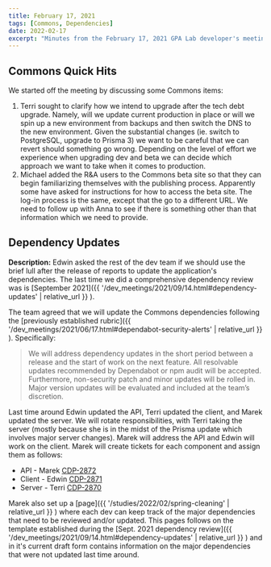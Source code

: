 ```yaml
---
title: February 17, 2021
tags: [Commons, Dependencies]
date: 2022-02-17
excerpt: "Minutes from the February 17, 2021 GPA Lab developer's meeting. In which we resolve to update dependencies."
---
```


## Commons Quick Hits

We started off the meeting by discussing some Commons items:

1. Terri sought to clarify how we intend to upgrade after the tech debt upgrade. Namely, will we update current production in place or will we spin up a new environment from backups and then switch the DNS to the new environment. Given the substantial changes (ie. switch to PostgreSQL, upgrade to Prisma 3) we want to be careful that we can revert should something go wrong. Depending on the level of effort we experience when upgrading dev and beta we can decide which approach we want to take when it comes to production.
1. Michael added the R&A users to the Commons beta site so that they can begin familiarizing themselves with the publishing process. Apparently some have asked for instructions for how to access the beta site. The log-in process is the same, except that the go to a different URL. We need to follow up with Anna to see if there is something other than that information which we need to provide.

## Dependency Updates

**Description:** Edwin asked the rest of the dev team if we should use the brief lull after the release of reports to update the application's dependencies. The last time we did a comprehensive dependency review was is [September 2021]({{ '/dev_meetings/2021/09/14.html#dependency-updates' | relative_url }} ).

The team agreed that we will update the Commons dependencies following the [previously established rubric]({{ '/dev_meetings/2021/06/17.html#dependabot-security-alerts' | relative_url }} ). Specifically:

> We will address dependency updates in the short period between a release and the start of work on the next feature. All resolvable updates recommended by Dependabot or npm audit will be accepted. Furthermore, non-security patch and minor updates will be rolled in. Major version updates will be evaluated and included at the team’s discretion.

Last time around Edwin updated the API, Terri updated the client, and Marek updated the server. We will rotate responsibilities, with Terri taking the server (mostly because she is in the midst of the Prisma update which involves major server changes). Marek will address the API and Edwin will work on the client. Marek will create tickets for each component and assign them as follows:

- API - Marek [CDP-2872](https://design.atlassian.net/browse/CDP-2872)
- Client - Edwin [CDP-2871](https://design.atlassian.net/browse/CDP-2871)
- Server - Terri [CDP-2870](https://design.atlassian.net/browse/CDP-2870)

Marek also set up a [page]({{ '/studies/2022/02/spring-cleaning' | relative_url }} ) where each dev can keep track of the major dependencies that need to be reviewed and/or updated. This pages follows on the template established during the [Sept. 2021 dependency review]({{ '/dev_meetings/2021/09/14.html#dependency-updates' | relative_url }} ) and in it's current draft form contains information on the major dependencies that were not updated last time around.
